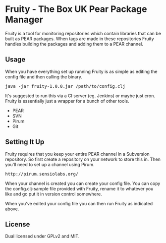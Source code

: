 
# Fruity - The Box UK Pear Package Manager

Fruity is a tool for monitoring repositories which contain libraries that can be
built as PEAR packages.  When tags are made in these repositories Fruity handles
building the packages and adding them to a PEAR channel.

## Usage

When you have everything set up running Fruity is as simple as editing the config
file and then calling the binary.

<pre>
java -jar fruity-1.0.0.jar /path/to/config.clj
</pre>

It's suggested to run this via a CI server (eg. Jenkins) or maybe just cron.
Fruity is essentially just a wrapper for a bunch of other tools.

* PEAR
* SVN
* Pirum
* Git

## Setting It Up

Fruity requires that you keep your entire PEAR channel in a Subversion repository.
So first create a repository on your network to store this in.  Then you'll
need to set up a channel using Pirum.

<pre>
http://pirum.sensiolabs.org/
</pre>

When your channel is created you can create your config file.  You can copy
the config.clj-sample file provided with Fruity, rename it to whatever you like
and go put it in version control somewhere.

When you've edited your config file you can then run Fruity as indicated above.

## License

Dual licensed under GPLv2 and MIT.

